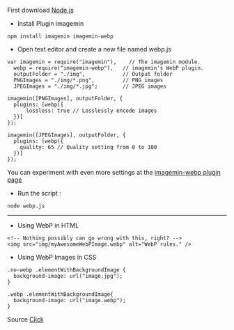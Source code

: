 First download [Node.js](https://nodejs.org/en/download/) 

* Install Plugin imagemin
```
npm install imagemin imagemin-webp
```

* Open text editor and create a new file named webp.js

```
var imagemin = require("imagemin"),    // The imagemin module.
  webp = require("imagemin-webp"),   // imagemin's WebP plugin.
  outputFolder = "./img",            // Output folder
  PNGImages = "./img/*.png",         // PNG images
  JPEGImages = "./img/*.jpg";        // JPEG images

imagemin([PNGImages], outputFolder, {
  plugins: [webp({
      lossless: true // Losslessly encode images
  })]
});

imagemin([JPEGImages], outputFolder, {
  plugins: [webp({
    quality: 65 // Quality setting from 0 to 100
  })]
});
```
You can experiment with even more settings at the [imagemin-webp plugin page](https://www.npmjs.com/package/imagemin-webp)

* Run the script :
```
node webp.js
```

------------------------------------------------------------------------------------------------------

* Using WebP in HTML
```
<!-- Nothing possibly can go wrong with this, right? -->
<img src="img/myAwesomeWebPImage.webp" alt="WebP rules." />
```

* Using WebP Images in CSS

```
.no-webp .elementWithBackgroundImage {
  background-image: url("image.jpg");
}

.webp .elementWithBackgroundImage{
  background-image: url("image.webp");
}
```


Source [Click](https://css-tricks.com/using-webp-images/)
